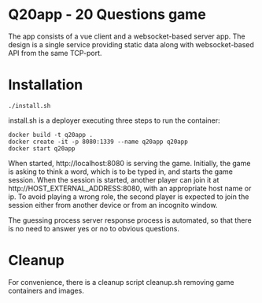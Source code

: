# Q20app - 20 Questions game

The app consists of a vue client and a websocket-based server app. 
The design is a single service providing static data along with websocket-based API from the same TCP-port.

# Installation

```
./install.sh
```

install.sh is a deployer executing three steps to run the container:

```
docker build -t q20app .
docker create -it -p 8080:1339 --name q20app q20app
docker start q20app
```

When started, http://localhost:8080 is serving the game. Initially, the game is asking to think a word, which is to be typed in, and starts the game session.
When the session is started, another player can join it at http://HOST_EXTERNAL_ADDRESS:8080, with an appropriate host name or ip. To avoid playing a wrong role, the second player is expected to join the session either from another device or from an incognito window.

The guessing process server response process is automated, so that there is no need to answer yes or no to obvious questions.

# Cleanup

For convenience, there is a cleanup script cleanup.sh removing game containers and images.


